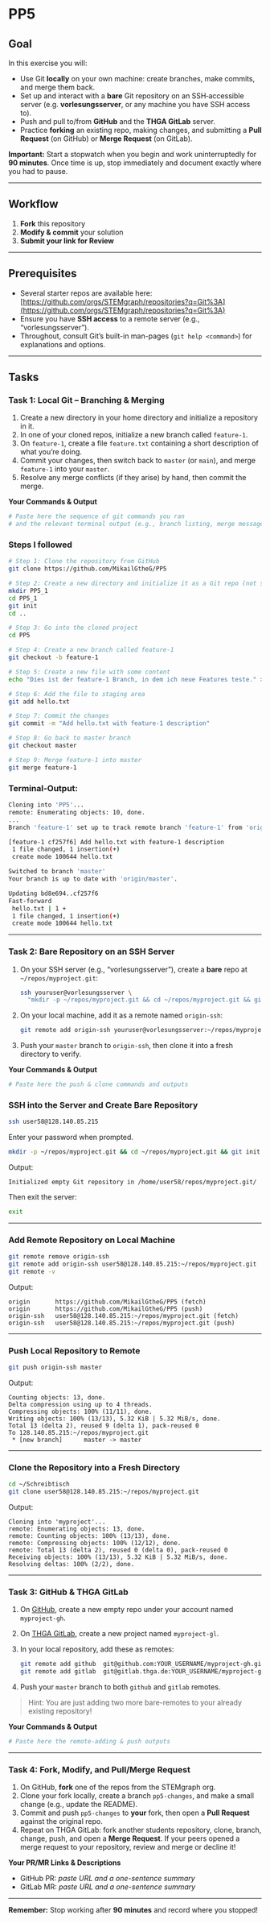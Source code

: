 # PP5

## Goal

In this exercise you will:

* Use Git **locally** on your own machine: create branches, make commits, and merge them back.
* Set up and interact with a **bare** Git repository on an SSH‐accessible server (e.g. **vorlesungsserver**, or any machine you have SSH access to).
* Push and pull to/from **GitHub** and the **THGA GitLab** server.
* Practice **forking** an existing repo, making changes, and submitting a **Pull Request** (on GitHub) or **Merge Request** (on GitLab).

**Important:** Start a stopwatch when you begin and work uninterruptedly for **90 minutes**. Once time is up, stop immediately and document exactly where you had to pause.

---

## Workflow

1. **Fork** this repository
2. **Modify & commit** your solution
3. **Submit your link for Review**

---

## Prerequisites

* Several starter repos are available here:
  [https://github.com/orgs/STEMgraph/repositories?q=Git%3A](https://github.com/orgs/STEMgraph/repositories?q=Git%3A)
* Ensure you have **SSH access** to a remote server (e.g., “vorlesungsserver”).
* Throughout, consult Git’s built-in man-pages (`git help <command>`) for explanations and options.

---

## Tasks

### Task 1: Local Git – Branching & Merging

1. Create a new directory in your home directory and initialize a repository in it. 
2. In one of your cloned repos, initialize a new branch called `feature-1`.
3. On `feature-1`, create a file `feature.txt` containing a short description of what you’re doing.
4. Commit your changes, then switch back to `master` (or `main`), and merge `feature-1` into your `master`.
5. Resolve any merge conflicts (if they arise) by hand, then commit the merge. 

**Your Commands & Output**

```bash
# Paste here the sequence of git commands you ran
# and the relevant terminal output (e.g., branch listing, merge messages)
```

### Steps I followed

```bash
# Step 1: Clone the repository from GitHub
git clone https://github.com/MikailGtheG/PP5

# Step 2: Create a new directory and initialize it as a Git repo (not strictly needed, just to show init)
mkdir PP5_1
cd PP5_1
git init
cd ..

# Step 3: Go into the cloned project
cd PP5

# Step 4: Create a new branch called feature-1
git checkout -b feature-1

# Step 5: Create a new file with some content
echo "Dies ist der feature-1 Branch, in dem ich neue Features teste." > hello.txt

# Step 6: Add the file to staging area
git add hello.txt

# Step 7: Commit the changes
git commit -m "Add hello.txt with feature-1 description"

# Step 8: Go back to master branch
git checkout master

# Step 9: Merge feature-1 into master
git merge feature-1
```
### Terminal-Output:

```bash
Cloning into 'PP5'...
remote: Enumerating objects: 10, done.
...
Branch 'feature-1' set up to track remote branch 'feature-1' from 'origin'.

[feature-1 cf257f6] Add hello.txt with feature-1 description
 1 file changed, 1 insertion(+)
 create mode 100644 hello.txt

Switched to branch 'master'
Your branch is up to date with 'origin/master'.

Updating bd8e694..cf257f6
Fast-forward
 hello.txt | 1 +
 1 file changed, 1 insertion(+)
 create mode 100644 hello.txt
```
---

### Task 2: Bare Repository on an SSH Server

1. On your SSH server (e.g., “vorlesungsserver”), create a **bare** repo at `~/repos/myproject.git`:

   ```bash
   ssh youruser@vorlesungsserver \
     "mkdir -p ~/repos/myproject.git && cd ~/repos/myproject.git && git init --bare"
   ```
2. On your local machine, add it as a remote named `origin-ssh`:

   ```bash
   git remote add origin-ssh youruser@vorlesungsserver:~/repos/myproject.git
   ```
3. Push your `master` branch to `origin-ssh`, then clone it into a fresh directory to verify.

**Your Commands & Output**

```bash
# Paste here the push & clone commands and outputs
```

### SSH into the Server and Create Bare Repository

```bash
ssh user58@128.140.85.215
```

Enter your password when prompted.

```bash
mkdir -p ~/repos/myproject.git && cd ~/repos/myproject.git && git init --bare
```

Output:
```
Initialized empty Git repository in /home/user58/repos/myproject.git/
```

Then exit the server:
```bash
exit
```

---

### Add Remote Repository on Local Machine

```bash
git remote remove origin-ssh
git remote add origin-ssh user58@128.140.85.215:~/repos/myproject.git
git remote -v
```

Output:
```
origin       https://github.com/MikailGtheG/PP5 (fetch)
origin       https://github.com/MikailGtheG/PP5 (push)
origin-ssh   user58@128.140.85.215:~/repos/myproject.git (fetch)
origin-ssh   user58@128.140.85.215:~/repos/myproject.git (push)
```

---

### Push Local Repository to Remote

```bash
git push origin-ssh master
```

Output:
```
Counting objects: 13, done.
Delta compression using up to 4 threads.
Compressing objects: 100% (11/11), done.
Writing objects: 100% (13/13), 5.32 KiB | 5.32 MiB/s, done.
Total 13 (delta 2), reused 9 (delta 1), pack-reused 0
To 128.140.85.215:~/repos/myproject.git
 * [new branch]      master -> master
```

---

### Clone the Repository into a Fresh Directory

```bash
cd ~/Schreibtisch
git clone user58@128.140.85.215:~/repos/myproject.git
```

Output:
```
Cloning into 'myproject'...
remote: Enumerating objects: 13, done.
remote: Counting objects: 100% (13/13), done.
remote: Compressing objects: 100% (12/12), done.
remote: Total 13 (delta 2), reused 0 (delta 0), pack-reused 0
Receiving objects: 100% (13/13), 5.32 KiB | 5.32 MiB/s, done.
Resolving deltas: 100% (2/2), done.
```

---

### Task 3: GitHub & THGA GitLab

1. On [GitHub](github.com), create a new empty repo under your account named `myproject-gh`.
2. On [THGA GitLab](gitlab.thga.de), create a new project named `myproject-gl`.
3. In your local repository, add these as remotes:

   ```bash
   git remote add github  git@github.com:YOUR_USERNAME/myproject-gh.git
   git remote add gitlab  git@gitlab.thga.de:YOUR_USERNAME/myproject-gl.git
   ```
4. Push your `master` branch to both `github` and `gitlab` remotes.

> Hint: You are just adding two more bare-remotes to your already existing repository!

**Your Commands & Output**

```bash
# Paste here the remote‐adding & push outputs
```

---

### Task 4: Fork, Modify, and Pull/Merge Request

1. On GitHub, **fork** one of the repos from the STEMgraph org.
2. Clone your fork locally, create a branch `pp5-changes`, and make a small change (e.g., update the README).
3. Commit and push `pp5-changes` to **your** fork, then open a **Pull Request** against the original repo.
4. Repeat on THGA GitLab: fork another students repository, clone, branch, change, push, and open a **Merge Request**. If your peers opened a merge request to your repository, review and merge or decline it!

**Your PR/MR Links & Descriptions**

* GitHub PR: *paste URL and a one-sentence summary*
* GitLab MR: *paste URL and a one-sentence summary*

---

**Remember:** Stop working after **90 minutes** and record where you stopped!
